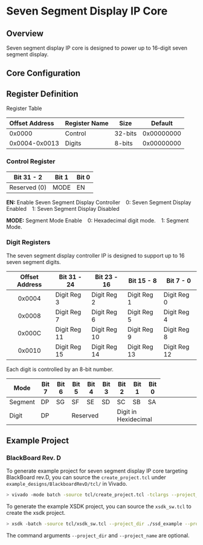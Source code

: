 # Seven Segment Display IP Core

## Overview

Seven segment display IP core is designed to power up to 16-digit seven segment display.

## Core Configuration

## Register Definition

Register Table

| Offset Address | Register Name      | Size    | Default    |   
|:---------------|:-------------------|---------|------------|
| 0x0000         | Control            | 32-bits | 0x00000000 |
| 0x0004-0x0013  | Digits             | 8-bits  | 0x00000000 |

### Control Register

| Bit 31 - 2   | Bit 1   | Bit 0   |
|--------------|---------|---------|
| Reserved (0) | MODE    |      EN |

**EN:** Enable Seven Segment Display Controller
&ensp; 0: Seven Segment Display Enabled
&ensp; 1: Seven Segment Display Disabled

**MODE:** Segment Mode Enable
&ensp; 0: Hexadecimal digit mode.
&ensp; 1: Segment Mode.

### Digit Registers

The seven segment display controller IP is designed to support up to 16 seven segment digits.

| Offset Address | Bit 31 - 24  | Bit 23 - 16 | Bit 15 - 8 | Bit 7 - 0  |
|:--------------:|--------------|-------------|------------|------------|
| 0x0004         | Digit Reg 3  | Digit Reg 2 | Digit Reg 1| Digit Reg 0|
| 0x0008         | Digit Reg 7  | Digit Reg 6 | Digit Reg 5| Digit Reg 4|
| 0x000C         | Digit Reg 11 | Digit Reg 10 | Digit Reg 9| Digit Reg 8|
| 0x0010         | Digit Reg 15 | Digit Reg 14| Digit Reg 13| Digit Reg 12|

Each digit is controlled by an 8-bit number.

| Mode |Bit 7 | Bit 6 | Bit 5 | Bit 4 | Bit 3 | Bit 2 | Bit 1 | Bit 0 |
|------|------|-------|-------|-------|-------|-------|-------|-------|
|Segment| DP | SG | SF | SE | SD | SC | SB | SA |
|Digit| DP | <td colspan=3> Reserved <td colspan=4> Digit in Hexidecimal

## Example Project

### BlackBoard Rev. D

To generate example project for seven segment display IP core targeting BlackBoard rev.D, you can source the `create_project.tcl` under `example_designs/BlackboardRevD/tcl/` in Vivado.

```bash
> vivado -mode batch -source tcl/create_project.tcl -tclargs --project_dir ./ssd_example --project_name example
```

To generate the example XSDK project, you can source the `xsdk_sw.tcl` to create the xsdk project.

```bash
> xsdk -batch -source tcl/xsdk_sw.tcl --project_dir ./ssd_example --project_name example
```

The command arguments `--project_dir` and `--project_name` are optional.

